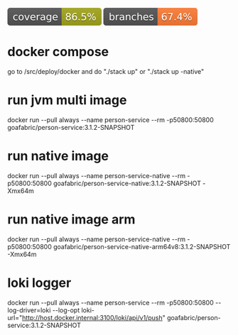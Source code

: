 ![Coverage](.github/badges/jacoco.svg)
![Branches](.github/badges/branches.svg)

# docker compose
go to /src/deploy/docker and do "./stack up" or "./stack up -native"

# run jvm multi image
docker run --pull always --name person-service --rm -p50800:50800 goafabric/person-service:3.1.2-SNAPSHOT

# run native image
docker run --pull always --name person-service-native --rm -p50800:50800 goafabric/person-service-native:3.1.2-SNAPSHOT -Xmx64m

# run native image arm
docker run --pull always --name person-service-native --rm -p50800:50800 goafabric/person-service-native-arm64v8:3.1.2-SNAPSHOT -Xmx64m

# loki logger
docker run --pull always --name person-service --rm -p50800:50800 --log-driver=loki --log-opt loki-url="http://host.docker.internal:3100/loki/api/v1/push" goafabric/person-service:3.1.2-SNAPSHOT